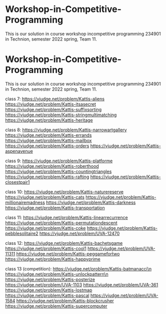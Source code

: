 # Workshop-in-Competitive-Programming

This is our solution in course workshop incompetitive programming 234901 in Technion, semester 2022 spring, Team 11.


# Workshop-in-Competitive-Programming

This is our solution in course workshop incompetitive programming 234901 in Technion, semester 2022 spring, Team 11.


class 7:
https://vjudge.net/problem/Kattis-aliens
https://vjudge.net/problem/Kattis-itsasecret
https://vjudge.net/problem/Kattis-suffixsorting
https://vjudge.net/problem/Kattis-stringmultimatching
https://vjudge.net/problem/Kattis-heritage


class 8:
https://vjudge.net/problem/Kattis-narrowartgallery
https://vjudge.net/problem/Kattis-errands
https://vjudge.net/problem/Kattis-mailbox
https://vjudge.net/problem/Kattis-orders
https://vjudge.net/problem/Kattis-aspenavenue

class 9:
https://vjudge.net/problem/Kattis-platforme
https://vjudge.net/problem/Kattis-roberthood
https://vjudge.net/problem/Kattis-countingtriangles
https://vjudge.net/problem/Kattis-rafting
https://vjudge.net/problem/Kattis-closestpair1

class 10:
https://vjudge.net/problem/Kattis-naturereserve
https://vjudge.net/problem/Kattis-cats
https://vjudge.net/problem/Kattis-millionairemadness
https://vjudge.net/problem/Kattis-darkness
https://vjudge.net/problem/Kattis-transportation

class 11:
https://vjudge.net/problem/Kattis-linearrecurrence
https://vjudge.net/problem/Kattis-permutationdescent
https://vjudge.net/problem/Kattis-coke
https://vjudge.net/problem/Kattis-pebblesolitaire2
https://vjudge.net/problem/UVA-12470

class 12:
https://vjudge.net/problem/Kattis-bachetsgame
https://vjudge.net/problem/Kattis-cool1
https://vjudge.net/problem/UVA-11311
https://vjudge.net/problem/Kattis-peggamefortwo
https://vjudge.net/problem/Kattis-happyprime

class 13 (competition):
https://vjudge.net/problem/Kattis-batmanacci\n
https://vjudge.net/problem/Kattis-unlockpattern\n
https://vjudge.net/problem/Kattis-posterize
https://vjudge.net/problem/UVA-1103
https://vjudge.net/problem/UVA-361
https://vjudge.net/problem/Kattis-lostmap
https://vjudge.net/problem/Kattis-pascal
https://vjudge.net/problem/UVA-1584
https://vjudge.net/problem/Kattis-blockcrusher
https://vjudge.net/problem/Kattis-supercomputer
